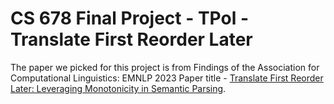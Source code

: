 # CS 678 Final Project - TPol - Translate First Reorder Later
The paper we picked for this project is from Findings of the Association for Computational Linguistics: EMNLP 2023 
Paper title - [Translate First Reorder Later: Leveraging Monotonicity in Semantic Parsing](https://arxiv.org/abs/2210.04878).
